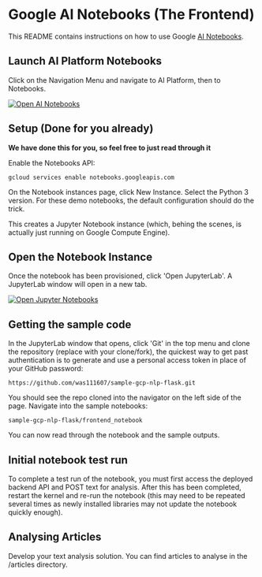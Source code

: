 # Google AI Notebooks (The Frontend)

This README contains instructions on how to use Google [AI Notebooks](https://cloud.google.com/ai-platform-notebooks).

## Launch AI Platform Notebooks 

Click on the Navigation Menu and navigate to AI Platform, then to Notebooks.

[![Open AI Notebooks][notebook_img]][notebook_link]

[notebook_img]: https://cdn.qwiklabs.com/fnUEPKKDGG4Xw1nbWJRpVfg02LTmJLOrel2Ny42JQVk%3D
[notebook_link]: https://console.cloud.google.com/ai-platform/notebooks/list

## Setup (Done for you already)
**We have done this for you, so feel free to just read through it**

Enable the Notebooks API:

    gcloud services enable notebooks.googleapis.com

On the Notebook instances page, click New Instance. Select the Python 3 version. 
For these demo notebooks, the default configuration should do the trick.

This creates a Jupyter Notebook instance (which, behing the scenes, is actually just running on Google Compute Engine). 


## Open the Notebook Instance
Once the notebook has been provisioned, click 'Open JupyterLab'. A JupyterLab window will open in a new tab. 

[![Open Jupyter Notebooks][jupyter_img]][jupyter_link]

[jupyter_img]: https://cdn.qwiklabs.com/fowDLNZLw1WB1zkF9BBSwzNvjBnZyducp45ui%2FBkXTg%3D
[jupyter_link]: https://console.cloud.google.com/ai-platform/notebooks/list


## Getting the sample code

In the JupyterLab window that opens, click 'Git' in the top menu and clone the repository (replace with your clone/fork), the quickest way to get past authentication is to generate and use a personal access token in place of your GitHub password:

    https://github.com/was111607/sample-gcp-nlp-flask.git

You should see the repo cloned into the navigator on the left side of the page. Navigate into the sample notebooks:

    sample-gcp-nlp-flask/frontend_notebook
    
You can now read through the notebook and the sample outputs.

## Initial notebook test run

To complete a test run of the notebook, you must first access the deployed backend API and POST text for analysis. After this has been completed, restart the kernel and re-run the notebook (this may need to be repeated several times as newly installed libraries may not update the notebook quickly enough).

## Analysing Articles

Develop your text analysis solution. You can find articles to analyse in the /articles directory.


